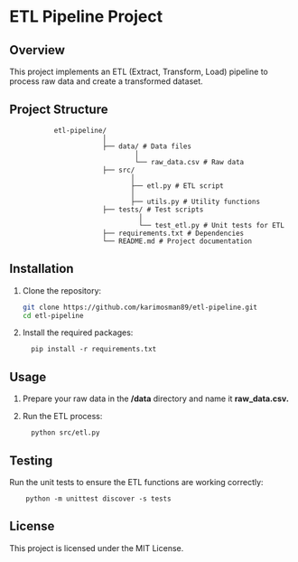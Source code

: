 # ETL Pipeline Project

## Overview
This project implements an ETL (Extract, Transform, Load) pipeline to process raw data and create a transformed dataset.

## Project Structure


               etl-pipeline/ 
                           │ 
                           ├── data/ # Data files
                                   │ 
                                   └── raw_data.csv # Raw data 
                           ├── src/ 
                                  │ 
                                  ├── etl.py # ETL script 
                                  │ 
                                  ├── utils.py # Utility functions 
                           ├── tests/ # Test scripts 
                                    │ 
                                    └── test_etl.py # Unit tests for ETL 
                           ├── requirements.txt # Dependencies 
                           └── README.md # Project documentation


## Installation
1. Clone the repository:
   ```bash
   git clone https://github.com/karimosman89/etl-pipeline.git
   cd etl-pipeline
2. Install the required packages:


         pip install -r requirements.txt

## Usage

1. Prepare your raw data in the **/data** directory and name it **raw_data.csv.**
2. Run the ETL process:

         python src/etl.py


## Testing

 Run the unit tests to ensure the ETL functions are working correctly:


        python -m unittest discover -s tests



## License

This project is licensed under the MIT License.
